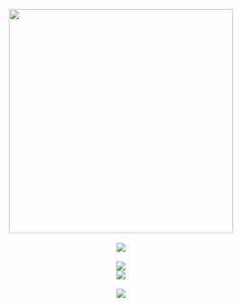 <p align="center">
  <img align="center" width="400" src="https://wilardo.crd.co/assets/images/gallery05/8efc335f.png?v=c0a0770b">
    <br/>
    <br/>
  <img align="center" src="https://spotify-github-profile.kittinanx.com/api/view?uid=jayy2007&cover_image=true&theme=natemoo-re&show_offline=true&background_color=a366d5&interchange=true&bar_color=6f5782&bar_color_cover=false">
    <br/>
    <br/>
  <img align="center" src="https://f3verdream.carrd.co/assets/images/gallery02/a43088b4.png?v=de14f5ad">
    <br/>
  <img align="center" src="https://komarev.com/ghpvc/?username=picklepenis69&color=a366d5&style=plastic&label=₍ᐢ.+.ᐢ₎&abbreviated=true">
    <br/>
    <br/>
  <img align="center" src="https://wilardo.crd.co/assets/images/gallery05/94ae3dcb.png?v=c0a0770b">
</p>
